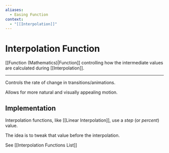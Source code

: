```yaml
---
aliases:
  - Easing Function
context:
  - "[[Interpolation]]"
---
```


# Interpolation Function

[[Function (Mathematics)|Function]] controlling how the intermediate values are calculated during [[Interpolation]].

---

Controls the rate of change in transitions/animations.

Allows for more natural and visually appealing motion.

## Implementation

Interpolation functions, like [[Linear Interpolation]], use a _step_ (or _percent_) value.

The idea is to tweak that value before the interpolation.

See [[Interpolation Functions List]]
